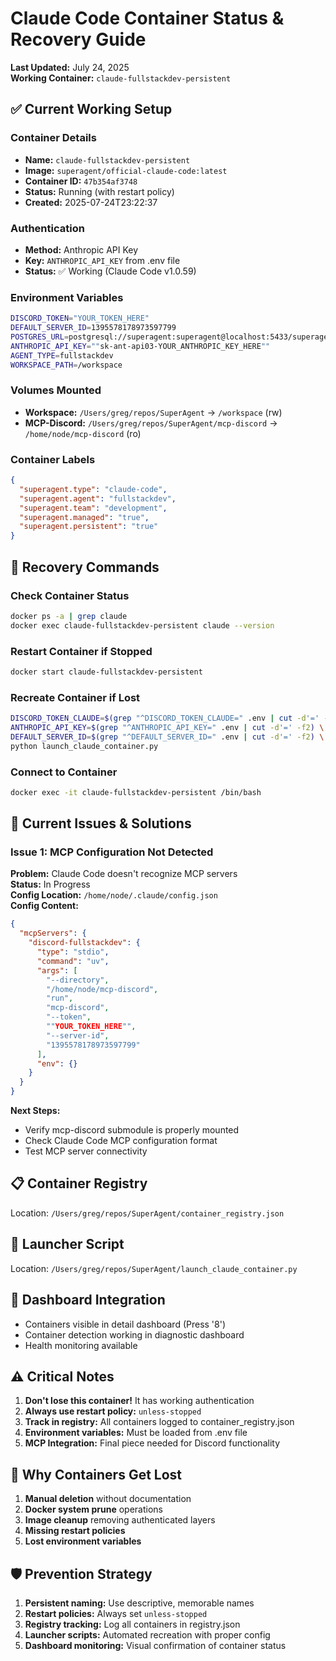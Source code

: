 # Claude Code Container Status & Recovery Guide

**Last Updated:** July 24, 2025  
**Working Container:** `claude-fullstackdev-persistent`

## ✅ Current Working Setup

### Container Details
- **Name:** `claude-fullstackdev-persistent`
- **Image:** `superagent/official-claude-code:latest` 
- **Container ID:** `47b354af3748`
- **Status:** Running (with restart policy)
- **Created:** 2025-07-24T23:22:37

### Authentication
- **Method:** Anthropic API Key
- **Key:** `ANTHROPIC_API_KEY` from .env file
- **Status:** ✅ Working (Claude Code v1.0.59)

### Environment Variables
```bash
DISCORD_TOKEN="YOUR_TOKEN_HERE"
DEFAULT_SERVER_ID=1395578178973597799
POSTGRES_URL=postgresql://superagent:superagent@localhost:5433/superagent
ANTHROPIC_API_KEY=""sk-ant-api03-YOUR_ANTHROPIC_KEY_HERE""
AGENT_TYPE=fullstackdev
WORKSPACE_PATH=/workspace
```

### Volumes Mounted
- **Workspace:** `/Users/greg/repos/SuperAgent` → `/workspace` (rw)
- **MCP-Discord:** `/Users/greg/repos/SuperAgent/mcp-discord` → `/home/node/mcp-discord` (ro)

### Container Labels
```json
{
  "superagent.type": "claude-code",
  "superagent.agent": "fullstackdev", 
  "superagent.team": "development",
  "superagent.managed": "true",
  "superagent.persistent": "true"
}
```

## 🔧 Recovery Commands

### Check Container Status
```bash
docker ps -a | grep claude
docker exec claude-fullstackdev-persistent claude --version
```

### Restart Container if Stopped
```bash
docker start claude-fullstackdev-persistent
```

### Recreate Container if Lost
```bash
DISCORD_TOKEN_CLAUDE=$(grep "^DISCORD_TOKEN_CLAUDE=" .env | cut -d'=' -f2 | cut -d' ' -f1) \
ANTHROPIC_API_KEY=$(grep "^ANTHROPIC_API_KEY=" .env | cut -d'=' -f2) \
DEFAULT_SERVER_ID=$(grep "^DEFAULT_SERVER_ID=" .env | cut -d'=' -f2) \
python launch_claude_container.py
```

### Connect to Container
```bash
docker exec -it claude-fullstackdev-persistent /bin/bash
```

## 🐛 Current Issues & Solutions

### Issue 1: MCP Configuration Not Detected
**Problem:** Claude Code doesn't recognize MCP servers  
**Status:** In Progress  
**Config Location:** `/home/node/.claude/config.json`  
**Config Content:**
```json
{
  "mcpServers": {
    "discord-fullstackdev": {
      "type": "stdio",
      "command": "uv",
      "args": [
        "--directory",
        "/home/node/mcp-discord", 
        "run",
        "mcp-discord",
        "--token",
        ""YOUR_TOKEN_HERE"",
        "--server-id",
        "1395578178973597799"
      ],
      "env": {}
    }
  }
}
```

**Next Steps:**
- Verify mcp-discord submodule is properly mounted
- Check Claude Code MCP configuration format
- Test MCP server connectivity

## 📋 Container Registry
Location: `/Users/greg/repos/SuperAgent/container_registry.json`

## 🚀 Launcher Script
Location: `/Users/greg/repos/SuperAgent/launch_claude_container.py`

## 🎯 Dashboard Integration
- Containers visible in detail dashboard (Press '8')  
- Container detection working in diagnostic dashboard
- Health monitoring available

## ⚠️ Critical Notes

1. **Don't lose this container!** It has working authentication
2. **Always use restart policy:** `unless-stopped` 
3. **Track in registry:** All containers logged to container_registry.json
4. **Environment variables:** Must be loaded from .env file
5. **MCP Integration:** Final piece needed for Discord functionality

## 🔄 Why Containers Get Lost

1. **Manual deletion** without documentation
2. **Docker system prune** operations  
3. **Image cleanup** removing authenticated layers
4. **Missing restart policies** 
5. **Lost environment variables**

## 🛡️ Prevention Strategy

1. **Persistent naming:** Use descriptive, memorable names
2. **Restart policies:** Always set `unless-stopped`
3. **Registry tracking:** Log all containers in registry.json
4. **Launcher scripts:** Automated recreation with proper config
5. **Dashboard monitoring:** Visual confirmation of container status